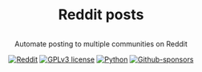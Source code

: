 <div align="center">

  # Reddit posts

  ![]()
  
  Automate posting to multiple communities on Reddit
  
  <a href="https://www.reddit.com/">![Reddit](https://img.shields.io/badge/Reddit-%23FF4500.svg?style=for-the-badge&logo=Reddit&logoColor=white)</a>
  <a href="https://github.com/oliviagallucci/reddit-posts/blob/main/LICENSE">![GPLv3 license](https://img.shields.io/badge/License-GPLv3-green.svg?style=for-the-badge)</a>
  <a href="https://www.python.org/">![Python](https://img.shields.io/badge/python-3670A0?style=for-the-badge&logo=python&logoColor=ffdd54)</a>
  <a href="https://github.com/sponsors/oliviagallucci">![Github-sponsors](https://img.shields.io/badge/sponsor-pink?style=for-the-badge&logo=GitHub-Sponsors&logoColor=#EA4AAA)</a>

</div>


